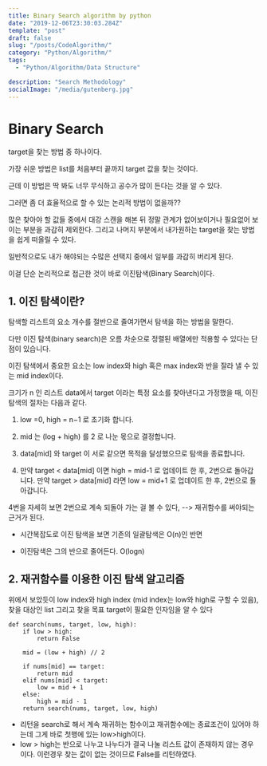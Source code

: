 ```yaml
---
title: Binary Search algorithm by python
date: "2019-12-06T23:30:03.284Z"
template: "post"
draft: false
slug: "/posts/CodeAlgorithm/"
category: "Python/Algorithm/"
tags:
  - "Python/Algorithm/Data Structure"

description: "Search Methodology"
socialImage: "/media/gutenberg.jpg"
---
```


# Binary Search

target을 찾는 방법 중 하나이다.

가장 쉬운 방법은 list를 처음부터 끝까지 target 값을 찾는 것이다.

근데 이 방법은 딱 봐도 너무 무식하고 공수가 많이 든다는 것을 알 수 있다.

그러면 좀 더 효율적으로 할 수 있는 논리적 방법이 없을까??

많은 찾아야 할 값들 중에서 대강 스캔을 해본 뒤 정말 관계가 없어보이거나 필요없어 보이는 부분을 과감히 제외한다. 그리고 나머지 부분에서 내가원하는 target을 찾는 방법을 쉽게 떠올릴 수 있다.

일반적으로도 내가 해야되는 수많은 선택지 중에서 일부를 과감히 버리게 된다.

이걸 단순 논리적으로 접근한 것이 바로 이진탐색(Binary Search)이다.

## 1. 이진 탐색이란?

탐색할 리스트의 요소 개수를 절반으로 줄여가면서 탐색을 하는 방법을 말한다.

다만 이진 탐색(binary search)은 오름 차순으로 정렬된 배열에만 적용할 수 있다는 단점이 있습니다.

이진 탐색에서 중요한 요소는 low index와 high 혹은 max index와 반을 잘라 낼 수 있는 mid index이다.

크기가 n 인 리스트 data에서 target 이라는 특정 요소를 찾아낸다고 가정했을 때, 이진 탐색의 절차는 다음과 같다.

1. low =0, high = n−1 로 초기화 합니다.

2. mid 는 (log + high) 를 2 로 나눈 몫으로 결정합니다.

3. data[mid] 와 target 이 서로 같으면 목적을 달성했으므로 탐색을 종료합니다.

4. 만약 target < data[mid] 이면 high = mid-1 로 업데이트 한 후, 2번으로 돌아갑니다. 만약 target > data[mid] 라면 low = mid+1 로 업데이트 한 후, 2번으로 돌아갑니다.

4번을 자세히 보면 2번으로 계속 되돌아 가는 걸 볼 수 있다, --> 재귀함수를 써야되는 근거가 된다.

- 시간복잡도로 이진 탐색을 보면 기존의 일괄탐색은 O(n)인 반면

- 이진탐색은 그의 반으로 줄어든다. O(logn)

## 2. 재귀함수를 이용한 이진 탐색 알고리즘

위에서 보았듯이 low index와 high index (mid index는 low와 high로 구할 수 있음), 찾을 대상인 list 그리고 찾을 목표 target이 필요한 인자임을 알 수 있다

```
def search(nums, target, low, high):
    if low > high:
        return False

    mid = (low + high) // 2

    if nums[mid] == target:
        return mid
    elif nums[mid] < target:
        low = mid + 1
    else:
        high = mid - 1
    return search(nums, target, low, high)

```

- 리턴을 search로 해서 계속 재귀하는 함수이고 재귀함수에는 종료조건이 있어야 하는데 그게 바로 첫행에 있는 low>high이다.
- low > high는 반으로 나누고 나누다가 결국 나눌 리스트 값이 존재하지 않는 경우이다. 이런경우 찾는 값이 없는 것이므로 False를 리턴하였다.
